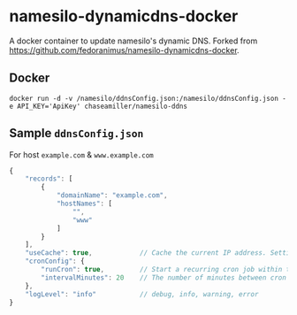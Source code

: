 # namesilo-dynamicdns-docker
A docker container to update namesilo's dynamic DNS. Forked from https://github.com/fedoranimus/namesilo-dynamicdns-docker.

## Docker
`docker run -d -v /namesilo/ddnsConfig.json:/namesilo/ddnsConfig.json -e API_KEY='ApiKey' chaseamiller/namesilo-ddns`

## Sample `ddnsConfig.json`
For host `example.com` & `www.example.com`

```js
{
    "records": [
        {
            "domainName": "example.com",
            "hostNames": [
                "",
                "www"
            ]
        }
    ],  
    "useCache": true,            // Cache the current IP address. Setting this to true prevents needlessly hitting namesilo's servers.
    "cronConfig": {
        "runCron": true,         // Start a recurring cron job within the runtime. Setting this to true means you can start a docker container and let it run in the background to be sure that namesilo will be updated whenever your IP changes.
        "intervalMinutes": 20    // The number of minutes between cron job runs.
    },
    "logLevel": "info"           // debug, info, warning, error
}

```
